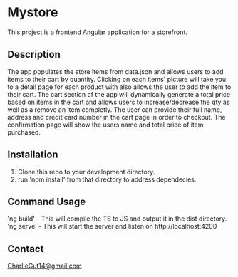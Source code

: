 # Mystore

This project is a frontend Angular application for a storefront.

## Description
The app populates the store items from data.json and allows users to add items to their cart by quantity.
Clicking on each items' picture will take you to a detail page for each product with also allows the user to add the item to their cart.
The cart section of the app will dynamically generate a total price based on items in the cart and
allows users to increase/decrease the qty as well as a remove an item completly.
The user can provide their full name, address and credit card number in the cart page in order to checkout.
The confirmation page will show the users name and total price of item purchased.


## Installation

1. Clone this repo to your development directory.
2. run 'npm install' from that directory to address dependecies.

## Command Usage
'ng build' - This will compile the TS to JS and output it in the dist directory.
'ng serve' - This will start the server and listen on http://localhost:4200


## Contact
[CharlieGut14@gmail.com](charliegut14@gmail.com)
